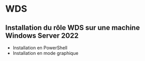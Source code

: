 # WDS
## Installation du rôle WDS sur une machine Windows Server 2022

- Installation en PowerShell
- Installation en mode graphique
